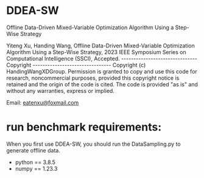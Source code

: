 # DDEA-SW
Offline Data-Driven Mixed-Variable Optimization Algorithm Using a Step-Wise Strategy

Yiteng Xu, Handing Wang, Offline Data-Driven Mixed-Variable Optimization Algorithm Using a Step-Wise Strategy, 2023 IEEE Symposium Series on Computational Intelligence (SSCI), Accepted.
------------------------------- Copyright --------------------------------
Copyright (c) HandingWangXDGroup. Permission is granted to copy and use this code for research, noncommercial purposes, provided this copyright notice is retained and the origin of the code is cited. The code is provided "as is" and without any warranties, express or implied.

Email: eatenxu@foxmail.com
# run benchmark requirements:
When you first use DDEA-SW, you should run the DataSampling.py to generate offline data.
- python == 3.8.5
- numpy == 1.23.3

